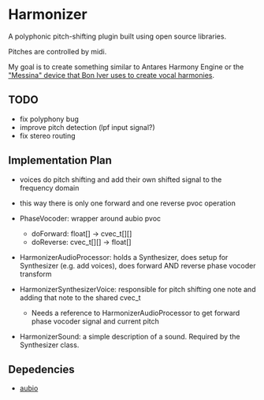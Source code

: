 # Harmonizer

A polyphonic pitch-shifting plugin built using open source libraries.

Pitches are controlled by midi.

My goal is to create something similar to Antares Harmony Engine or the
["Messina" device that Bon Iver uses to create vocal harmonies](https://youtu.be/CaYgMdq6NDg).

## TODO
- fix polyphony bug
- improve pitch detection (lpf input signal?)
- fix stereo routing

## Implementation Plan
- voices do pitch shifting and add their own shifted signal to the frequency
  domain
- this way there is only one forward and one reverse pvoc operation

- PhaseVocoder: wrapper around aubio pvoc
  - doForward: float[] -> cvec_t[][]
  - doReverse: cvec_t[][] -> float[]
- HarmonizerAudioProcessor: holds a Synthesizer, does setup for Synthesizer (e.g.
  add voices), does forward AND reverse phase vocoder transform
- HarmonizerSynthesizerVoice: responsible for pitch shifting one note and
  adding that note to the shared cvec_t
  - Needs a reference to HarmonizerAudioProcessor to get forward phase vocoder
    signal and current pitch
- HarmonizerSound: a simple description of a sound. Required by the Synthesizer
  class.

## Depedencies
- [aubio](https://aubio.org/)
